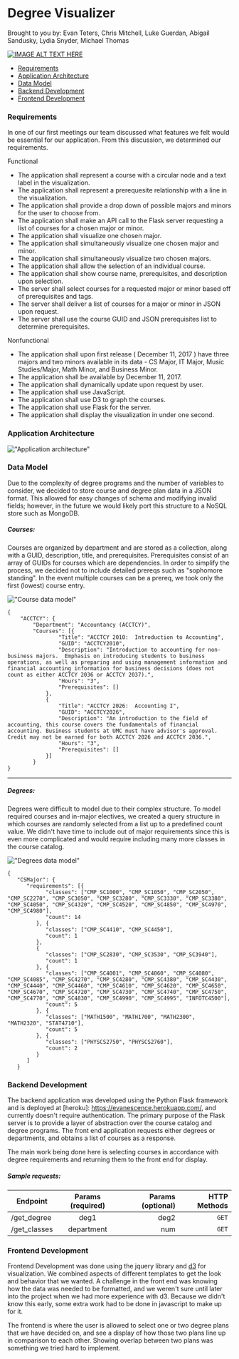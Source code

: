 # Degree Visualizer
Brought to you by: Evan Teters, Chris Mitchell, Luke Guerdan, Abigail Sandusky, Lydia Snyder, Michael Thomas   


[![IMAGE ALT TEXT HERE](https://www.youtube.com/watch?v=bMaf7agOkCM/0.jpg)](https://www.youtube.com/watch?v=bMaf7agOkCM)

- [Requirements](#requirements)
- [Application Architecture](#application-architecture)
- [Data Model](#data-model)
- [Backend Development](#backend-development)
- [Frontend Development](#frontend-development)




### Requirements

In one of our first meetings our team discussed what features we felt would be essential for our application. From this discussion, we determined our requirements.

Functional

* The application shall represent a course with a circular node and a text label in the visualization.
* The application shall represent a prerequesite relationship with a line in the visualization.
* The application shall provide a drop down of possible majors and minors for the user to choose from.
* The application shall make an API call to the Flask server requesting a list of courses for a chosen major or minor.
* The application shall visualize one chosen major.
* The application shall simultaneously visualize one chosen major and minor.
* The application shall simultaneously visualize two chosen majors.
* The application shall allow the selection of an individual course.
* The application shall show course name, prerequisites, and description upon selection.
* The server shall select courses for a requested major or minor based off of prerequisites and tags.
* The server shall deliver a list of courses for a major or minor in JSON upon request.
* The server shall use the course GUID and JSON prerequisites list to determine prerequisites.

Nonfunctional

* The application shall upon first release ( December 11, 2017 ) have three majors and two minors available in its data - CS Major, IT Major, Music Studies/Major, Math Minor, and Business Minor. 
* The application shall be available by December 11, 2017.
* The application shall dynamically update upon request by user.
* The application shall use JavaScript.
* The application shall use D3 to graph the courses.
* The application shall use Flask for the server.
* The application shall display the visualization in under one second.

### Application Architecture

!["Application architecture"](docs/architecture.jpg "Application architecture")

### Data Model

Due to the complexity of degree programs and the number of variables to consider, we decided to store course and degree plan data in a JSON format. This allowed for easy changes of schema and modifying invalid fields; however, in the future we would likely port this structure to a NoSQL store such as MongoDB.

##### Courses:
Courses are organized by department and are stored as a collection, along with a GUID, description, title, and prerequisites. Prerequisites consist of an array of GUIDs for courses which are dependencies. In order to simplify the process, we decided not to include detailed prereqs such as "sophomore standing". In the event multiple courses can be a prereq, we took only the first (lowest) course entry.


!["Course data model"](docs/coursesdata.png "Course data model")

```
{
    "ACCTCY": {
        "Department": "Accountancy (ACCTCY)",
        "Courses": [{
                "Title": "ACCTCY 2010:  Introduction to Accounting",
                "GUID": "ACCTCY2010",
                "Description": "Introduction to accounting for non-business majors.  Emphasis on introducing students to business operations, as well as preparing and using management information and financial accounting information for business decisions (does not count as either ACCTCY 2036 or ACCTCY 2037).",
                "Hours": "3",
                "Prerequisites": []
            },
            {
                "Title": "ACCTCY 2026:  Accounting I",
                "GUID": "ACCTCY2026",
                "Description": "An introduction to the field of accounting, this course covers the fundamentals of financial accounting. Business students at UMC must have advisor's approval.  Credit may not be earned for both ACCTCY 2026 and ACCTCY 2036.",
                "Hours": "3",
                "Prerequisites": []
            }]
        }
}
```
*****
##### Degrees:

Degrees were difficult to model due to their complex structure. To model required courses and in-major electives, we created a query structure in which courses are randomly selected from a list up to a predefined count value. We didn't have time to include out of major requirements since this is even more complicated and would require including many more classes in the course catalog.

!["Degrees data model"](docs/degreesdata.png "Degrees data model")
```
{
   "CSMajor": {
      "requirements": [{
            "classes": ["CMP_SC1000", "CMP_SC1050", "CMP_SC2050", "CMP_SC2270", "CMP_SC3050", "CMP_SC3280", "CMP_SC3330", "CMP_SC3380", "CMP_SC4050", "CMP_SC4320", "CMP_SC4520", "CMP_SC4850", "CMP_SC4970", "CMP_SC4980"],
            "count": 14
         }, {
            "classes": ["CMP_SC4410", "CMP_SC4450"],
            "count": 1
         },
         {
            "classes": ["CMP_SC2830", "CMP_SC3530", "CMP_SC3940"],
            "count": 1
         }, {
            "classes": ["CMP_SC4001", "CMP_SC4060", "CMP_SC4080", "CMP_SC4085", "CMP_SC4270", "CMP_SC4280", "CMP_SC4380", "CMP_SC4430", "CMP_SC4440", "CMP_SC4460", "CMP_SC4610", "CMP_SC4620", "CMP_SC4650", "CMP_SC4670", "CMP_SC4720", "CMP_SC4730", "CMP_SC4740", "CMP_SC4750", "CMP_SC4770", "CMP_SC4830", "CMP_SC4990", "CMP_SC4995", "INFOTC4500"],
            "count": 5
         }, {
            "classes": ["MATH1500", "MATH1700", "MATH2300", "MATH2320", "STAT4710"],
            "count": 5
         }, {
            "classes": ["PHYSCS2750", "PHYSCS2760"],
            "count": 2
         }
      ]
   }
```
### Backend Development

The backend application was developed using the Python Flask framework and is deployed at [heroku]: https://evanescence.herokuapp.com/, and currently doesn't require authentication. The primary purpose of the Flask server is to provide a layer of abstraction over the course catalog and degree programs. The front end application requests either degrees or departments, and obtains a list of courses as a response.

The main work being done here is selecting courses in accordance with degree requirements and returning them to the front end for display.

##### Sample requests:

| Endpoint      | Params (required) | Params (optional)  | HTTP Methods
| ------------- |:------------------:| -----------------:|------------:|
| /get_degree   | deg1               | deg2              | `GET`
| /get_classes  | department         | num               | `GET`


### Frontend Development

Frontend Development was done using the jquery library and [d3](https://d3js.org/) for visualization. We combined aspects of different templates to get the look and behavior that we wanted. A challenge in the front end was knowing how the data was needed to be formatted, and we weren't sure until later into the project when we had more experience with d3. Because we didn't know this early, some extra work had to be done in javascript to make up for it.

The frontend is where the user is allowed to select one or two degree plans that we have decided on, and see a display of how those two plans line up in comparison to each other. Showing overlap between two plans was something we tried hard to implement.
